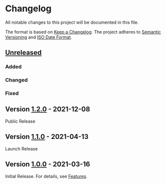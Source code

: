 # Changelog

All notable changes to this project will be documented in this file.

The format is based on [Keep a Changelog](https://keepachangelog.com/en/1.0.0/).
The project adheres to [Semantic Versioning](https://semver.org/spec/v2.0.0.html)
and [ISO Date Format](https://www.iso.org/iso-8601-date-and-time-format.html).

## [Unreleased]

### Added 

### Changed

### Fixed


## Version [1.2.0] - 2021-12-08

Public Release

## Version [1.1.0] - 2021-04-13

Launch Release

## Version [1.0.0] - 2021-03-16

Initial Release. For details, see [Features](https://marcbernardtools.com/docs/mbt-xxx/features).


[Unreleased]: https://github.com/Marc-Bernard-Tools/MBT-XXX/compare/1.2.0...main
[1.2.0]: https://github.com/Marc-Bernard-Tools/MBT-XXX/compare/1.1.0...1.2.0
[1.1.0]: https://github.com/Marc-Bernard-Tools/MBT-XXX/compare/1.0.0...1.1.0
[1.0.0]: https://github.com/Marc-Bernard-Tools/MBT-XXX/releases/tag/1.0.0
